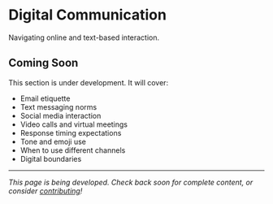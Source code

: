 # Digital Communication

Navigating online and text-based interaction.

## Coming Soon

This section is under development. It will cover:

- Email etiquette
- Text messaging norms
- Social media interaction
- Video calls and virtual meetings
- Response timing expectations
- Tone and emoji use
- When to use different channels
- Digital boundaries

---

*This page is being developed. Check back soon for complete content, or consider [contributing](../resources/contributing.md)!*


